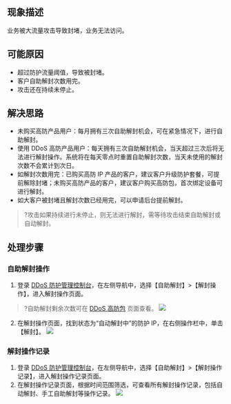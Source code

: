 ## 现象描述
业务被大流量攻击导致封堵，业务无法访问。

## 可能原因
- 超过防护流量阈值，导致被封堵。
- 客户自助解封次数用完。
- 攻击还在持续未停止。

## 解决思路
- 未购买高防产品用户：每月拥有三次自助解封机会，可在紧急情况下，进行自助解封。
- 使用 DDoS 高防产品用户：每天拥有三次自助解封机会，当天超过三次后将无法进行解封操作。系统将在每天零点时重置自助解封次数，当天未使用的解封次数不会累计到次日。
- 如解封次数用完：已购买高防 IP 产品的客户，建议客户升级防护套餐，可提前解除封堵；未购买高防产品的客户，建议客户购买高防包，首次绑定设备可进行解封。
- 如大客户被封堵且解封次数已经用完，可以申请后台提前解封。
>?攻击如果持续进行未停止，则无法进行解封，需等待攻击结束自助解封或自动解封。

## 处理步骤
### 自助解封操作
1. 登录 [DDoS 防护管理控制台](https://console.cloud.tencent.com/ddos/unblock/list)，在左侧导航中，选择【自助解封】>【解封操作】，进入解封操作页面。
>?自助解封剩余次数可在 [DDoS 高防包](https://console.cloud.tencent.com/ddos/antiddos-native/package) 页面查看。
>![](https://main.qcloudimg.com/raw/60cd49ffe14db07d0861911c963edb49.png)
2. 在解封操作页面，找到状态为“自动解封中”的防护 IP，在右侧操作栏中，单击【解封】。
![](https://main.qcloudimg.com/raw/e4c7d9a99ae69d1aac98de90a0790bd4.png)

### 解封操作记录
1. 登录 [DDoS 防护管理控制台](https://console.cloud.tencent.com/ddos/unblock/log)，在左侧导航中，选择【自助解封】>【解封操作记录】，进入解封操作记录页面。
2. 在解封操作记录页面，根据时间范围筛选，可查看所有解封操作记录，包括自动解封、手工自助解封等操作记录。
![](https://main.qcloudimg.com/raw/a2f86c6e26cc3b1d14bbcf5a663d882f.png)

